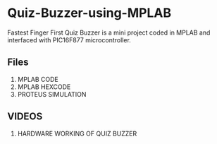 # Quiz-Buzzer-using-MPLAB
Fastest Finger First Quiz Buzzer is a mini project coded in MPLAB and interfaced with PIC16F877 microcontroller.

## Files
1. MPLAB CODE
2. MPLAB HEXCODE
3. PROTEUS SIMULATION 

## VIDEOS
1. HARDWARE WORKING OF QUIZ BUZZER
